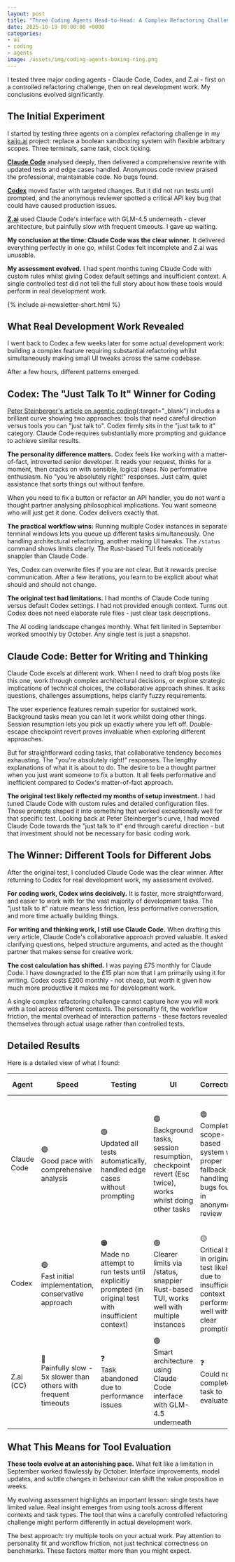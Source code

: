 ```yaml
---
layout: post
title: "Three Coding Agents Head-to-Head: A Complex Refactoring Challenge"
date: 2025-10-19 09:00:00 +0000
categories:
- ai
- coding
- agents
image: /assets/img/coding-agents-boxing-ring.png
---
```


I tested three major coding agents - Claude Code, Codex, and Z.ai - first on a controlled refactoring challenge, then on real development work. My conclusions evolved significantly.

<!--more-->

## The Initial Experiment

I started by testing three agents on a complex refactoring challenge in my [kaijo.ai](https://kaijo.ai) project: replace a boolean sandboxing system with flexible arbitrary scopes. Three terminals, same task, clock ticking.

**[Claude Code](https://claude.ai/code)** analysed deeply, then delivered a comprehensive rewrite with updated tests and edge cases handled. Anonymous code review praised the professional, maintainable code. No bugs found.

**[Codex](https://codex.anthr.co/)** moved faster with targeted changes. But it did not run tests until prompted, and the anonymous reviewer spotted a critical API key bug that could have caused production issues.

**[Z.ai](https://docs.z.ai/scenario-example/develop-tools/claude)** used Claude Code's interface with GLM-4.5 underneath - clever architecture, but painfully slow with frequent timeouts. I gave up waiting.

**My conclusion at the time: Claude Code was the clear winner.** It delivered everything perfectly in one go, whilst Codex felt incomplete and Z.ai was unusable.

**My assessment evolved.** I had spent months tuning Claude Code with custom rules whilst giving Codex default settings and insufficient context. A single controlled test did not tell the full story about how these tools would perform in real development work.

{% include ai-newsletter-short.html %}

## What Real Development Work Revealed

I went back to Codex a few weeks later for some actual development work: building a complex feature requiring substantial refactoring whilst simultaneously making small UI tweaks across the same codebase.

After a few hours, different patterns emerged.

## Codex: The "Just Talk To It" Winner for Coding

[Peter Steinberger's article on agentic coding](https://steipete.me/posts/just-talk-to-it){:target="_blank"} includes a brilliant curve showing two approaches: tools that need careful direction versus tools you can "just talk to". Codex firmly sits in the "just talk to it" category. Claude Code requires substantially more prompting and guidance to achieve similar results.

**The personality difference matters.** Codex feels like working with a matter-of-fact, introverted senior developer. It reads your request, thinks for a moment, then cracks on with sensible, logical steps. No performative enthusiasm. No "you're absolutely right!" responses. Just calm, quiet assistance that sorts things out without fanfare.

When you need to fix a button or refactor an API handler, you do not want a thought partner analysing philosophical implications. You want someone who will just get it done. Codex delivers exactly that.

**The practical workflow wins:** Running multiple Codex instances in separate terminal windows lets you queue up different tasks simultaneously. One handling architectural refactoring, another making UI tweaks. The `/status` command shows limits clearly. The Rust-based TUI feels noticeably snappier than Claude Code.

Yes, Codex can overwrite files if you are not clear. But it rewards precise communication. After a few iterations, you learn to be explicit about what should and should not change.

**The original test had limitations.** I had months of Claude Code tuning versus default Codex settings. I had not provided enough context. Turns out Codex does not need elaborate rule files - just clear task descriptions.

The AI coding landscape changes monthly. What felt limited in September worked smoothly by October. Any single test is just a snapshot.

## Claude Code: Better for Writing and Thinking

Claude Code excels at different work. When I need to draft blog posts like this one, work through complex architectural decisions, or explore strategic implications of technical choices, the collaborative approach shines. It asks questions, challenges assumptions, helps clarify fuzzy requirements.

The user experience features remain superior for sustained work. Background tasks mean you can let it work whilst doing other things. Session resumption lets you pick up exactly where you left off. Double-escape checkpoint revert proves invaluable when exploring different approaches.

But for straightforward coding tasks, that collaborative tendency becomes exhausting. The "you're absolutely right!" responses. The lengthy explanations of what it is about to do. The desire to be a thought partner when you just want someone to fix a button. It all feels performative and inefficient compared to Codex's matter-of-fact approach.

**The original test likely reflected my months of setup investment.** I had tuned Claude Code with custom rules and detailed configuration files. Those prompts shaped it into something that worked exceptionally well for that specific test. Looking back at Peter Steinberger's curve, I had moved Claude Code towards the "just talk to it" end through careful direction - but that investment should not be necessary for basic coding work.

## The Winner: Different Tools for Different Jobs

After the original test, I concluded Claude Code was the clear winner. After returning to Codex for real development work, my assessment evolved.

**For coding work, Codex wins decisively.** It is faster, more straightforward, and easier to work with for the vast majority of development tasks. The "just talk to it" nature means less friction, less performative conversation, and more time actually building things.

**For writing and thinking work, I still use Claude Code.** When drafting this very article, Claude Code's collaborative approach proved valuable. It asked clarifying questions, helped structure arguments, and acted as the thought partner that makes sense for creative work.

**The cost calculation has shifted.** I was paying £75 monthly for Claude Code. I have downgraded to the £15 plan now that I am primarily using it for writing. Codex costs £200 monthly - not cheap, but worth it given how much more productive it makes me for development work.

A single complex refactoring challenge cannot capture how you will work with a tool across different contexts. The personality fit, the workflow friction, the mental overhead of interaction patterns - these factors revealed themselves through actual usage rather than controlled tests.

## Detailed Results

Here is a detailed view of what I found:

| Agent       | Speed | Testing | UI | Correctness | Code Quality | Cost | Setup/Tuning Required | Communication Style |
|-------------|-------|---------|----|-----------|-----------|----- |-----|-----|
| Claude Code | 🟢<br>Good pace with comprehensive analysis | 🟢<br>Updated all tests automatically, handled edge cases without prompting | 🟢<br>Background tasks, session resumption, checkpoint revert (Esc twice), works whilst doing other tasks | 🟢<br>Complete scope-based system with proper fallback handling, no bugs found in anonymous review | 🟢<br>Professional, maintainable code with consistent TypeScript patterns praised by anonymous reviewer | 🟠<br>£75/month (now downgraded to £15 for writing-only use) | 🟠<br>Requires months of rule tuning and detailed configuration to achieve "just talk to it" simplicity | 🟠<br>Verbose and collaborative. "You're absolutely right!" responses. Lengthy explanations. Best for writing and thinking work where thought partnership is valuable |
| Codex | 🟢<br>Fast initial implementation, conservative approach | 🟠<br>Made no attempt to run tests until explicitly prompted (in original test with insufficient context) | 🟢<br>Clearer limits via /status, snappier Rust-based TUI, works well with multiple instances | 🟡<br>Critical bug in original test likely due to insufficient context - performs well with clear prompting | 🟢<br>Matter-of-fact senior dev approach, clean logical steps, easy to follow | 🟠<br>£200/month but worth it for primary coding work | 🟢<br>"Just talk to it" tool - minimal setup needed, rewards clear communication | 🟢<br>Concise and matter-of-fact. Calm, introverted senior dev style. No performative enthusiasm. Just gets things done without fanfare |
| Z.ai (CC) | 🔴<br>Painfully slow - 5x slower than others with frequent timeouts | ❓<br>Task abandoned due to performance issues | 🟢<br>Smart architecture using Claude Code interface with GLM-4.5 underneath | ❓<br>Could not complete task to evaluate | ❓<br>Could not complete task to evaluate | 🟢<br>Cheapest option but hit timeouts and rate limits before completion | ❓<br>Could not evaluate | ❓<br>Could not evaluate |

## What This Means for Tool Evaluation

**These tools evolve at an astonishing pace.** What felt like a limitation in September worked flawlessly by October. Interface improvements, model updates, and subtle changes in behaviour can shift the value proposition in weeks.

My evolving assessment highlights an important lesson: single tests have limited value. Real insight emerges from using tools across different contexts and task types. The tool that wins a carefully controlled refactoring challenge might perform differently in actual development work.

The best approach: try multiple tools on your actual work. Pay attention to personality fit and workflow friction, not just technical correctness on benchmarks. These factors matter more than you might expect.
